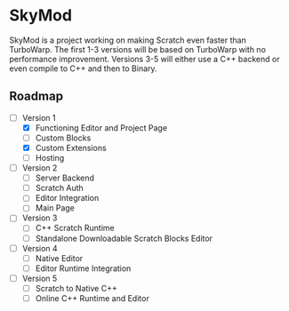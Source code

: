 # SkyMod
SkyMod is a project working on making Scratch even faster than TurboWarp. The first 1-3 versions will be based on TurboWarp with no performance improvement. Versions 3-5 will either use a C++ backend or even compile to C++ and then to Binary.

## Roadmap
- [ ] Version 1
  - [x] Functioning Editor and Project Page
  - [ ] Custom Blocks
  - [x] Custom Extensions
  - [ ] Hosting
- [ ] Version 2
  - [ ] Server Backend
  - [ ] Scratch Auth
  - [ ] Editor Integration
  - [ ] Main Page
- [ ] Version 3
  - [ ] C++ Scratch Runtime
  - [ ] Standalone Downloadable Scratch Blocks Editor
- [ ] Version 4
  - [ ] Native Editor
  - [ ] Editor Runtime Integration
- [ ] Version 5
  - [ ] Scratch to Native C++
  - [ ] Online C++ Runtime and Editor
